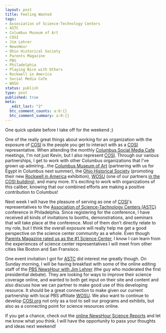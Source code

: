 ```yaml
---
layout: post
title: Feeling Wanted
tags:
- Association of Science-Technology Centers
- ASTC
- Columbus Museum of Art
- COSI
- Jim Lehrer
- NewsHour
- Ohio Historical Society
- Parents Magazine
- PBS
- Philadelphia
- Playing Nice with Others
- Rockwell in America
- Social Media Cafe
- WOSU
status: publish
type: post
published: true
meta:
  _edit_last: "2"
  btc_comment_counts: a:0:{}
  btc_comment_summary: a:0:{}
---
```

One quick update before I take off for the weekend ;)

One of the really great things about working for an organization with the exposure of [COSI](http://www.cosi.org/) is the people you get to interact with as a [COSI](http://www.cosi.org/) representative. When attending the monthly [Columbus Social Media Cafe](http://socialmediacafe.wordpress.com/) meetings, I'm not just Kevin, but I also represent [COSI](http://www.cosi.org/). Through our various partnerships, I get to work with other Columbus organizations that I've grown up admiring...the [Columbus Museum of Art](http://www.columbusmuseum.org/) (partnering with us for Egypt in Columbus next summer), the [Ohio Historical Society](http://www.ohiohistory.org/) (promoting their new [Rockwell in America](http://ohsweb.ohiohistory.org/rockwell/) exhibition), [WOSU](http://www.wosu.org/) (one of our partners [in the COSI building](http://www.cosi.org/visitors/exhibits/wosu/)), and many more. It's exciting to work with organizations of this caliber, knowing that our combined efforts are making a positive contribution to Columbus!

Next week I will have the pleasure of serving as one of [COSI](http://www.cosi.org/)'s representatives to the [Association of Science-Tachnology Centers (ASTC)](http://www.astc.org/) conference in Philadelphia. Since registering for the conference, I have received all kinds of invitations to booths, demonstrations, and seminars that will take place at the conference. Most of them don't directly relate to my role, but I think the overall exposure will really help me get a good perspective on the science center community as a whole. Even though [Parents Magazine rated us as the #1 Science Center](http://www.cosi.org/press-room/press-releases/?year=2008&amp;date=1218600000&amp;id=0), I know I can learn from the experiences of science center representatives I will meet from other cities like Boston and San Fransisco.

One event invitation I got for [ASTC](http://www.astc.org/) did interest me greatly though. On Sunday morning, I will be having breakfast with some of the online editing staff of the [PBS NewsHour with Jim Lehrer](http://www.pbs.org/newshour/) (the guy who moderated the first presidential debate). They are looking for ways to improve their science coverage online, and wanted to both get input on their site and content and also discuss how we can partner to make good use of this developing resource. It should be a great connection to make given our current partnership with local PBS affiliate [WOSU](http://www.wosu.org/). We also want to continue to develop [COSI.org](http://www.cosi.org/) not only as a tool to sell our programs and exhibits, but also as a connecting point for science resources online.

If you get a chance, check out the [online NewsHour Science Reports](http://www.pbs.org/newshour/science/) and let me know what you think. I will have the opportunity to pass your thoughts and ideas next weekend!

